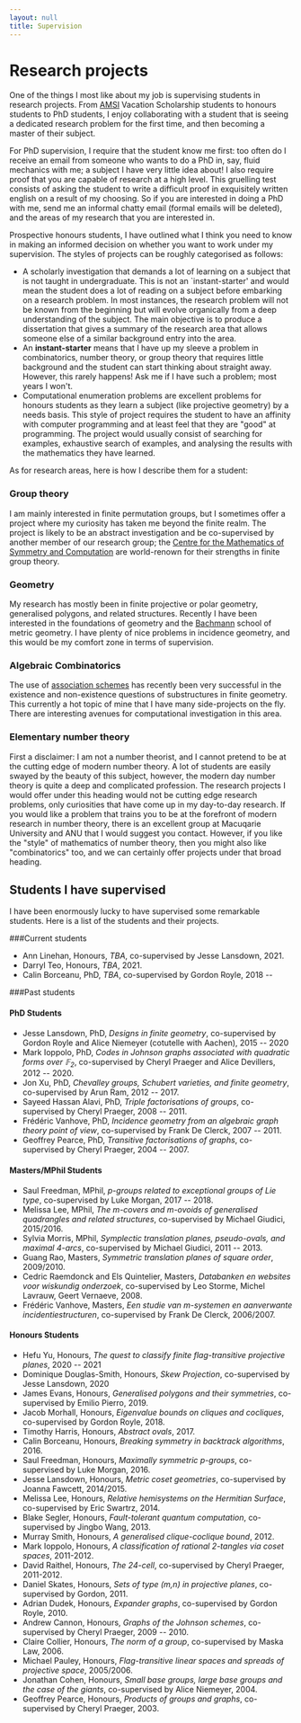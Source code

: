 ```yaml
---
layout: null
title: Supervision
---
```


# Research projects

One of the things I most like about my job is supervising students in research projects. From [AMSI](https://amsi.org.au) Vacation Scholarship students to honours students to PhD students, I enjoy collaborating with a student that is seeing a dedicated research problem for the first time, and then becoming a master of their subject.

For PhD supervision, I require that the student know me first: too often do I receive an email from someone who wants to do a PhD in, say, fluid mechanics with me; a subject I have very little idea about! I also require proof that you are capable of research at a high level. This gruelling test consists of asking the student to write a difficult proof in exquisitely written english on a result of my choosing. So if you are interested in doing a PhD with me, send me an informal chatty email (formal emails will be deleted), and the areas of my research that you are interested in.

Prospective honours students, I have outlined what I think you need to know in making an informed decision on whether you want to work under my supervision. The styles of projects can be roughly categorised as follows:  

- A scholarly investigation that demands a lot of learning on a subject that is not taught in undergraduate. This is not an `instant-starter' and would mean the student does a lot of reading on a subject before embarking on a research problem. In most instances, the research problem will not be known from the beginning but will evolve organically from a deep understanding of the subject. The main objective is to produce a dissertation that gives a summary of the research area that allows someone else of a similar background entry into the area.  
- An **instant-starter** means that I have up my sleeve a problem in combinatorics, number theory, or group theory that requires little background and the student can start thinking about straight away. However, this rarely happens! Ask me if I have such a problem; most years I won't.
- Computational enumeration problems are excellent problems for honours students as they learn a subject (like projective geometry) by a needs basis. This style of project requires the student to have an affinity with computer programming and at least feel that they are "good" at programming. The project would usually consist of searching for examples, exhaustive search of examples, and analysing the results with the mathematics they have learned. 

As for research areas, here is how I describe them for a student:

### Group theory

I am mainly interested in finite permutation groups, but I sometimes offer a project where my curiosity has taken me beyond the finite realm. The project is likely to be an abstract investigation and be co-supervised by another member of our research group; the [Centre for the Mathematics of Symmetry and Computation](www.cmsc.io) are world-renown for their strengths in finite group theory.

### Geometry

My research has mostly been in finite projective or polar geometry, generalised polygons, and related structures. Recently I have been interested in the foundations of geometry and the [Bachmann](http://www-history.mcs.st-and.ac.uk/Biographies/Bachmann_Friedrich.html) school of metric geometry. I have plenty of nice problems in incidence geometry, and this would be my comfort zone in terms of supervision.

### Algebraic Combinatorics

The use of [association schemes](http://en.wikipedia.org/wiki/Association_scheme) has recently been very successful in the existence and non-existence questions of substructures in finite geometry. This currently a hot topic of mine that I have many side-projects on the fly. There are interesting avenues for computational investigation in this area.

### Elementary number theory

First a disclaimer: I am not a number theorist, and I cannot pretend to be at the cutting edge of modern number theory. A lot of students are easily swayed by the beauty of this subject, however, the modern day number theory is quite a deep and complicated profession. The research projects I would offer under this heading would not be cutting edge research problems, only curiosities that have come up in my day-to-day research. If you would like a problem that trains you to be at the forefront of modern research in number theory, there is an excellent group at Macuqarie University and ANU that I would suggest you contact. However, if you like the "style" of mathematics of number theory, then you might also like "combinatorics" too, and we can certainly offer projects under that broad heading.


## Students I have supervised
I have been enormously lucky to have supervised some remarkable students. Here is a list of the students and their projects.

###Current students

- Ann Linehan, Honours, *TBA*, co-supervised by Jesse Lansdown, 2021.
- Darryl Teo, Honours, *TBA*, 2021.
- Calin Borceanu, PhD, *TBA*, co-supervised by Gordon Royle, 2018 --

###Past students

#### PhD Students ####

 - Jesse Lansdown, PhD, *Designs in finite geometry*, co-supervised by Gordon Royle and Alice Niemeyer (cotutelle with Aachen), 2015 -- 2020
 - Mark Ioppolo, PhD, *Codes in Johnson graphs associated with quadratic forms over $\mathbb{F}_2$*,  co-supervised by Cheryl Praeger and Alice Devillers, 2012 -- 2020.
 - Jon Xu, PhD, *Chevalley groups, Schubert varieties, and finite geometry*, co-supervised by Arun Ram, 2012 -- 2017.
 - Sayeed Hassan Alavi, PhD, *Triple factorisations of groups*, co-supervised by Cheryl Praeger, 2008 -- 2011.
- Frédéric Vanhove, PhD, *Incidence geometry from an algebraic graph theory point of view*, co-supervised by Frank De Clerck, 2007 -- 2011.
- Geoffrey Pearce, PhD, *Transitive factorisations of graphs*, co-supervised by Cheryl Praeger, 2004 -- 2007.

#### Masters/MPhil Students ####

- Saul Freedman, MPhil, *p-groups related to exceptional groups of Lie type*, co-supervised by Luke Morgan, 2017 -- 2018.
- Melissa Lee, MPhil, *The m-covers and m-ovoids of generalised quadrangles and related structures*, co-supervised by Michael Giudici, 2015/2016.
- Sylvia Morris, MPhil, *Symplectic translation planes, pseudo-ovals, and maximal 4-arcs*, co-supervised by Michael Giudici, 2011 -- 2013.
- Guang Rao, Masters, *Symmetric translation planes of square order*, 2009/2010.
- Cedric Raemdonck and Els Quintelier, Masters, *Databanken en websites voor wiskundig onderzoek*, co-supervised by Leo Storme, Michel Lavrauw, Geert Vernaeve, 2008.
- Frédéric Vanhove, Masters, *Een studie van m-systemen en aanverwante incidentiestructuren*, co-supervised by Frank De Clerck, 2006/2007.

#### Honours Students ####

- Hefu Yu, Honours, *The quest to classify finite flag-transitive projective planes*, 2020 -- 2021
- Dominique Douglas-Smith, Honours, *Skew Projection*, co-supervised by Jesse Lansdown, 2020
- James Evans, Honours, *Generalised polygons and their symmetries*, co-supervised by Emilio Pierro, 2019.
- Jacob Morhall, Honours, *Eigenvalue bounds on cliques and cocliques*, co-supervised by Gordon Royle, 2018.
- Timothy Harris, Honours, *Abstract ovals*, 2017.
- Calin Borceanu, Honours, *Breaking symmetry in backtrack algorithms*, 2016.
- Saul Freedman, Honours, *Maximally symmetric p-groups*, co-supervised by Luke Morgan, 2016.
- Jesse Lansdown, Honours, *Metric coset geometries*, co-supervised by Joanna Fawcett, 2014/2015.
- Melissa Lee, Honours, *Relative hemisystems on the Hermitian Surface*, co-supervised by Eric Swartrz, 2014.
- Blake Segler, Honours, *Fault-tolerant quantum computation*, co-supervised by Jingbo Wang, 2013.
- Murray Smith, Honours, *A generalised clique-coclique bound*, 2012.
- Mark Ioppolo, Honours, *A classification of rational 2-tangles via coset spaces*, 2011-2012.
- David Raithel, Honours, *The 24-cell*, co-supervised by Cheryl Praeger, 2011-2012.
- Daniel Skates, Honours, *Sets of type (m,n) in projective planes*, co-supervised by Gordon, 2011.
- Adrian Dudek, Honours, *Expander graphs*, co-supervised by Gordon Royle, 2010.  
- Andrew Cannon, Honours, *Graphs of the Johnson schemes*, co-supervised by Cheryl Praeger, 2009 -- 2010.
- Claire Collier, Honours, *The norm of a group*, co-supervised by Maska Law, 2006.
- Michael Pauley, Honours, *Flag-transitive linear spaces and spreads of projective space*, 2005/2006.
- Jonathan Cohen, Honours, *Small base groups, large base groups and the case of the giants*, co-supervised by Alice Niemeyer, 2004.
- Geoffrey Pearce, Honours, *Products of groups and graphs*, co-supervised by Cheryl Praeger, 2003.
